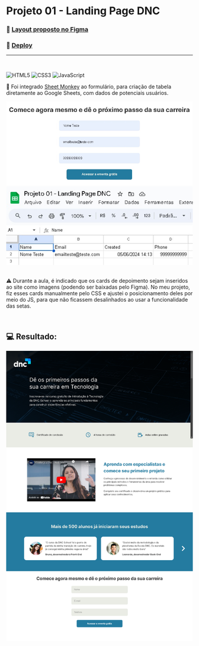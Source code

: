 # Projeto 01 - Landing Page DNC

### 🎨 [Layout proposto no Figma](https://www.figma.com/file/ZpH9zHhUABIpLwli1Xp3z3/[TECH]-Case-Mentorias---Landing-Page-DNC-School?type=design&node-id=0-1&mode=design&t=tHbTkpOvKq4xzrpE-0)

### 🚀 [Deploy](https://geovanaborba.github.io/DNC_formacaoFullStack/Projetos_de_Estudo/Projeto%2001%20-%20Pagina%20DNC/)

<hr>
<br>

![HTML5](https://img.shields.io/badge/html5-%23E34F26.svg?style=for-the-badge&logo=html5&logoColor=white) ![CSS3](https://img.shields.io/badge/css3-%231572B6.svg?style=for-the-badge&logo=css3&logoColor=white) ![JavaScript](https://img.shields.io/badge/javascript-%23323330.svg?style=for-the-badge&logo=javascript&logoColor=%23F7DF1E)

📌 Foi integrado [Sheet Monkey](https://sheetmonkey.io/pt-br) ao formulário, para criação de tabela diretamente ao Google Sheets, com dados de potenciais usuários.

<img src="./readme/form.jpg">

<img src="./readme/formDocs.jpg">

<br>
<br>

⚠️ Durante a aula, é indicado que os cards de depoimento sejam inseridos ao site como imagens (podendo ser baixadas pelo Figma). No meu projeto, fiz esses cards manualmente pelo CSS e ajustei o posicionamento deles por meio do JS, para que não ficassem desalinhados ao usar a funcionalidade das setas. 

<br>

## 💻 Resultado: 

<img src="./readme/screencapture.png">